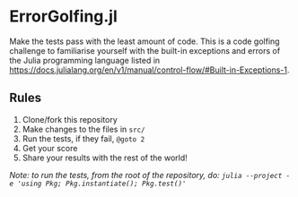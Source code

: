 # ErrorGolfing.jl

Make the tests pass with the least amount of code.  This is a code golfing challenge to familiarise yourself with the built-in exceptions and errors of the Julia programming language listed in https://docs.julialang.org/en/v1/manual/control-flow/#Built-in-Exceptions-1.

## Rules

1. Clone/fork this repository
2. Make changes to the files in `src/`
3. Run the tests, if they fail, `@goto 2`
4. Get your score
5. Share your results with the rest of the world!

*Note: to run the tests, from the root of the repository, do: `julia --project -e 'using Pkg; Pkg.instantiate(); Pkg.test()'`*
